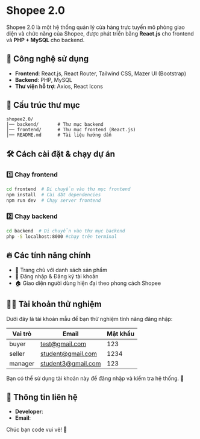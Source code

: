 # Shopee 2.0

Shopee 2.0 là một hệ thống quản lý cửa hàng trực tuyến mô phỏng giao diện và chức năng của Shopee, được phát triển bằng **React.js** cho frontend và **PHP + MySQL** cho backend.

## 🚀 Công nghệ sử dụng
- **Frontend**: React.js, React Router, Tailwind CSS, Mazer UI (Bootstrap)
- **Backend**: PHP, MySQL
- **Thư viện hỗ trợ**: Axios, React Icons

## 📂 Cấu trúc thư mục
```
shopee2.0/
│── backend/       # Thư mục backend
│── frontend/      # Thư mục frontend (React.js)
│── README.md      # Tài liệu hướng dẫn
```

## 🛠️ Cách cài đặt & chạy dự án

### 1️⃣ Chạy frontend
```bash
cd frontend  # Di chuyển vào thư mục frontend
npm install  # Cài đặt dependencies
npm run dev  # Chạy server frontend
```

### 2️⃣ Chạy backend
```bash
cd backend  # Di chuyển vào thư mục backend
php -S localhost:8000 #chạy trên terminal
```

## 🔥 Các tính năng chính
- 🛒 Trang chủ với danh sách sản phẩm
- 🔑 Đăng nhập & Đăng ký tài khoản
- 🏠 Giao diện người dùng hiện đại theo phong cách Shopee

## 🧑‍💻 Tài khoản thử nghiệm
Dưới đây là tài khoản mẫu để bạn thử nghiệm tính năng đăng nhập:

| Vai trò   | Email             | Mật khẩu |
|-----------|-------------------|----------|
|   buyer   | test@gmail.com    |   123    |
|   seller  | student@gmail.com |   1234   |
|   manager | student3@gmail.com|   123    |

Bạn có thể sử dụng tài khoản này để đăng nhập và kiểm tra hệ thống. 🚀

## 📌 Thông tin liên hệ
- **Developer**: 
- **Email**:

Chúc bạn code vui vẻ! 🚀